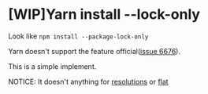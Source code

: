 # \[WIP\]Yarn install --lock-only

Look like `npm install --package-lock-only`

Yarn doesn't support the feature official([issue 6676](https://github.com/yarnpkg/yarn/issues/6676)).

This is a simple implement.

NOTICE: It doesn't anything for [resolutions](https://yarnpkg.com/lang/en/docs/selective-version-resolutions/) or [flat](https://yarnpkg.com/lang/en/docs/cli/install/#toc-yarn-install-flat)